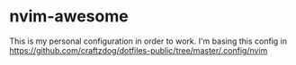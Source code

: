 # nvim-awesome
This is my personal configuration in order to work.
I'm basing this config in https://github.com/craftzdog/dotfiles-public/tree/master/.config/nvim
